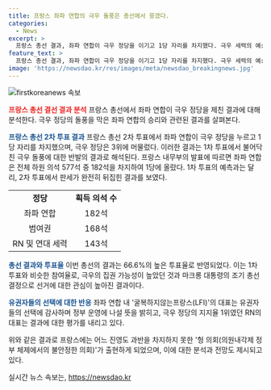 ```yaml
---
title: 프랑스 좌파 연합의 극우 돌풍은 총선에서 뭉갰다.
categories:
  - News
excerpt: >
  프랑스 총선 결과, 좌파 연합이 극우 정당을 이기고 1당 자리를 차지했다. 극우 세력의 예상을 뒤엎고 1차 투표 결과를 뒤집은 이 결과로 인해 불편한 동거가 시작됐다. 좌파 연합은 전체 하원 의석 577석 중 182석을 차지해 1당이 됐고, 극우 정당은 3위로 밀려났다. 이러한 결과로 헝 의회가 출연하게 되었으며, 좌우 양측의 거대 세력에 끼어 대통령의 국정 운영이 어려울 전망이다.
feature_text: >
  프랑스 총선 결과, 좌파 연합이 극우 정당을 이기고 1당 자리를 차지했다. 극우 세력의 예상을 뒤엎고 1차 투표 결과를 뒤집은 이 결과로 인해 불편한 동거가 시작됐다. 좌파 연합은 전체 하원 의석 577석 중 182석을 차지해 1당이 됐고, 극우 정당은 3위로 밀려났다. 이러한 결과로 헝 의회가 출연하게 되었으며, 좌우 양측의 거대 세력에 끼어 대통령의 국정 운영이 어려울 전망이다.
image: 'https://newsdao.kr/res/images/meta/newsdao_breakingnews.jpg'
---
```


<p><img src="https://newsdao.kr/res/images/meta/newsdao_breakingnews.jpg" alt="firstkoreanews 속보" /></p>

<p><b><span style="color: #ee2323;">프랑스 총선 결선 결과 분석</span></b>
프랑스 총선에서 좌파 연합이 극우 정당을 제친 결과에 대해 분석한다. 극우 정당의 돌풍을 막은 좌파 연합의 승리와 관련된 결과를 살펴본다.</p>

<p><b><span style="color: #1a5490;">프랑스 총선 2차 투표 결과</span></b>
프랑스 총선 2차 투표에서 좌파 연합이 극우 정당을 누르고 1당 자리를 차지했으며, 극우 정당은 3위에 머물렀다. 이러한 결과는 1차 투표에서 불어닥친 극우 돌풍에 대한 반발의 결과로 해석된다. 프랑스 내무부의 발표에 따르면 좌파 연합은 전체 하원 의석 577석 중 182석을 차지하여 1당에 올랐다. 1차 투표의 예측과는 달리, 2차 투표에서 판세가 완전히 뒤집힌 결과를 보였다.</p>

<table>
    <tr>
        <td style="text-align: center; height: 17px;"><b>정당</b></td>
        <td style="text-align: center; height: 17px;"><b>획득 의석 수</b></td>
    </tr>
    <tr>
        <td style="text-align: center; height: 17px;">좌파 연합</td>
        <td style="text-align: center; height: 17px;">182석</td>
    </tr>
    <tr>
        <td style="text-align: center; height: 17px;">범여권</td>
        <td style="text-align: center; height: 17px;">168석</td>
    </tr>
    <tr>
        <td style="text-align: center; height: 17px;">RN 및 연대 세력</td>
        <td style="text-align: center; height: 17px;">143석</td>
    </tr>
</table>

<p><b><span style="color: #1a5490;">총선 결과와 투표율</span></b>
이번 총선의 결과는 66.6%의 높은 투표율로 반영되었다. 이는 1차 투표와 비슷한 참여율로, 극우의 집권 가능성이 높았던 것과 마크롱 대통령의 조기 총선 결정으로 선거에 대한 관심이 높아진 결과이다.</p>

<p><b><span style="color: #1a5490;">유권자들의 선택에 대한 반응</span></b>
좌파 연합 내 '굴복하지않는프랑스(LFI)'의 대표는 유권자들의 선택에 감사하며 정부 운영에 나설 뜻을 밝히고, 극우 정당의 지지율 1위였던 RN의 대표는 결과에 대한 평가를 내리고 있다.</p>

<p>위와 같은 결과로 프랑스에는 어느 진영도 과반을 차지하지 못한 '헝 의회(의원내각제 정부 체제에서의 불안정한 의회)'가 출현하게 되었으며, 이에 대한 분석과 전망도 제시되고 있다.</p>
실시간 뉴스 속보는, <a href="https://newsdao.kr" rel="dofollow">https://newsdao.kr</a>


